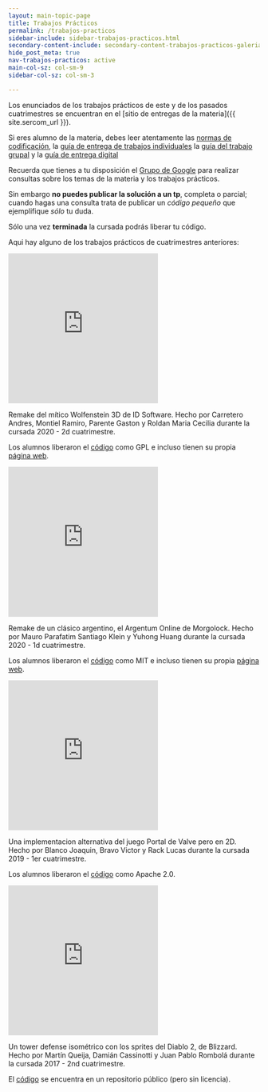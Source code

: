 ```yaml
---
layout: main-topic-page
title: Trabajos Prácticos
permalink: /trabajos-practicos
sidebar-include: sidebar-trabajos-practicos.html
secondary-content-include: secondary-content-trabajos-practicos-galeria.html
hide_post_meta: true
nav-trabajos-practicos: active
main-col-sz: col-sm-9
sidebar-col-sz: col-sm-3

---
```


Los enunciados de los trabajos prácticos de este y de los pasados
cuatrimestres se encuentran en el [sitio de entregas de la materia]({{ site.sercom_url }}).

Si eres alumno de la materia, debes leer atentamente las
<a href="/normas-cpplint" target="_self">normas de codificación</a>,
la <a href="/guia-entregas-tp-individual" target="_self">guía de entrega de trabajos individuales</a>
la <a href="/guia-entregas-tp-final" target="_self">guía del trabajo grupal</a>
y la <a href="/guia-electronica" target="_self">guía de entrega digital</a>

Recuerda que tienes a tu disposición el
[Grupo de Google](https://groups.google.com/forum/#!forum/tallerdeprogramacion)
para realizar consultas sobre los temas de la materia y los trabajos prácticos.

Sin embargo **no puedes publicar la solución a un tp**, completa o parcial;
cuando hagas una consulta trata de publicar un *código pequeño* que ejemplifique
*sólo* tu duda.

Sólo una vez **terminada** la cursada podrás liberar tu código.

Aqui hay alguno de los trabajos prácticos de cuatrimestres anteriores:

<div class="container marketing">
  <div class="row">
    <div class="col-md-4">
    <iframe width="300" height="300" src="https://www.youtube.com/embed/qZ-HH_SZ9NI" title="YouTube video player" frameborder="0" allow="accelerometer; clipboard-write; encrypted-media; gyroscope; picture-in-picture" allowfullscreen></iframe>
      <p>Remake del mítico Wolfenstein 3D de ID Software. Hecho por 
Carretero Andres,
Montiel Ramiro,
Parente Gaston y
Roldan Maria Cecilia
durante la cursada 2020 - 2d cuatrimestre.
</p>
<p>Los alumnos liberaron el <a href="https://github.com/ramaMont/taller-tp-grupal">código</a> como GPL e incluso tienen
su propia <a href="https://ramamont.github.io/taller-tp-grupal/">página web</a>.</p>
    </div>
    <div class="col-md-4">
<iframe width="300" height="300" src="https://www.youtube.com/embed/okrdMPxOTbg" title="YouTube video player" frameborder="0" allow="accelerometer; clipboard-write; encrypted-media; gyroscope; picture-in-picture" allowfullscreen></iframe>
      <p>Remake de un clásico argentino, el Argentum Online de Morgolock. Hecho por 
Mauro Parafatim
Santiago Klein y
Yuhong Huang
durante la cursada 2020 - 1d cuatrimestre.
</p>
<p>Los alumnos liberaron el <a href="https://github.com/mauro7x/argentum">código</a> como MIT e incluso tienen
su propia <a href="https://mauro7x.github.io/argentum/">página web</a>.</p>
    </div>
    <div class="col-md-4">
<iframe width="300" height="300" src="https://www.youtube.com/embed/zYuNiUTCyk0" title="YouTube video player" frameborder="0" allow="accelerometer; clipboard-write; encrypted-media; gyroscope; picture-in-picture" allowfullscreen></iframe>
      <p>Una implementacion alternativa del juego Portal de Valve pero en 2D. Hecho por 
Blanco Joaquin,
Bravo Victor y
Rack Lucas
durante la cursada 2019 - 1er cuatrimestre.
</p>
<p>Los alumnos liberaron el <a href="https://github.com/mechanix97/Portal-Taller-de-Programacion-9508-FIUBA/">código</a> como Apache 2.0.</p>
    </div>
  </div>


  <div class="row">
    <div class="col-md-4">
<iframe width="300" height="300" src="https://www.youtube.com/embed/RLAoDbgdZdY" title="YouTube video player" frameborder="0" allow="accelerometer; clipboard-write; encrypted-media; gyroscope; picture-in-picture" allowfullscreen></iframe>
      <p>Un tower defense isométrico con los sprites del Diablo 2, de Blizzard. Hecho por 
Martín Queija,
Damián Cassinotti y
Juan Pablo Rombolá
durante la cursada 2017 - 2nd cuatrimestre.
</p>
<p>El <a href="https://github.com/JuampiRombola/TowerDefense">código</a> se encuentra en un repositorio público (pero sin licencia).</p>
    </div>
    <div class="col-md-4">
    </div>
    <div class="col-md-4">
    </div>
  </div>
</div>
